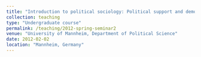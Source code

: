 ```yaml
---
title: "Introduction to political sociology: Political support and democracy (Seminar, taught in German, Spring 2012)"
collection: teaching
type: "Undergraduate course"
permalink: /teaching/2012-spring-seminar2
venue: "University of Mannheim, Department of Political Science"
date: 2012-02-02
location: "Mannheim, Germany"
---
```

